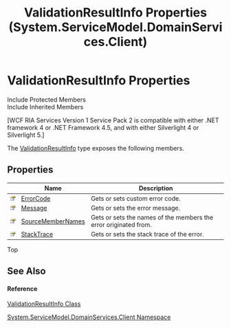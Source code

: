 ﻿---
title: ValidationResultInfo Properties (System.ServiceModel.DomainServices.Client)
TOCTitle: ValidationResultInfo Properties
ms:assetid: Properties.T:System.ServiceModel.DomainServices.Client.ValidationResultInfo
ms:mtpsurl: https://msdn.microsoft.com/en-us/library/system.servicemodel.domainservices.client.validationresultinfo_properties(v=VS.91)
ms:contentKeyID: 28755780
ms.date: 01/27/2012
mtps_version: v=VS.91
---

# ValidationResultInfo Properties

Include Protected Members  
Include Inherited Members  

\[WCF RIA Services Version 1 Service Pack 2 is compatible with either .NET framework 4 or .NET Framework 4.5, and with either Silverlight 4 or Silverlight 5.\]

The [ValidationResultInfo](ff423246\(v=vs.91\).md) type exposes the following members.

## Properties

<table>
<thead>
<tr class="header">
<th> </th>
<th>Name</th>
<th>Description</th>
</tr>
</thead>
<tbody>
<tr class="odd">
<td><img src="images\Ff422600.pubproperty(en-us,VS.91).gif" title="Public property" alt="Public property" /></td>
<td><a href="ff422605(v=vs.91).md">ErrorCode</a></td>
<td>Gets or sets custom error code.</td>
</tr>
<tr class="even">
<td><img src="images\Ff422600.pubproperty(en-us,VS.91).gif" title="Public property" alt="Public property" /></td>
<td><a href="ff422621(v=vs.91).md">Message</a></td>
<td>Gets or sets the error message.</td>
</tr>
<tr class="odd">
<td><img src="images\Ff422600.pubproperty(en-us,VS.91).gif" title="Public property" alt="Public property" /></td>
<td><a href="ff423230(v=vs.91).md">SourceMemberNames</a></td>
<td>Gets or sets the names of the members the error originated from.</td>
</tr>
<tr class="even">
<td><img src="images\Ff422600.pubproperty(en-us,VS.91).gif" title="Public property" alt="Public property" /></td>
<td><a href="ff422569(v=vs.91).md">StackTrace</a></td>
<td>Gets or sets the stack trace of the error.</td>
</tr>
</tbody>
</table>

Top

## See Also

#### Reference

[ValidationResultInfo Class](ff423246\(v=vs.91\).md)

[System.ServiceModel.DomainServices.Client Namespace](ff422479\(v=vs.91\).md)

